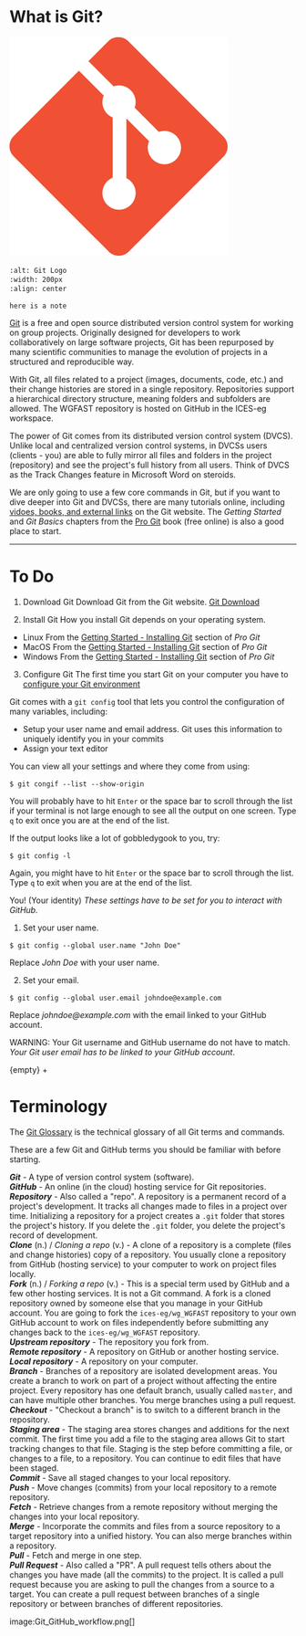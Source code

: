 # What is Git?
![Git](images/Git-Icon-1788C.png)
  

```{image} images/Git-Icon-1788C.png
:alt: Git Logo
:width: 200px
:align: center
```

```{note}
here is a note
```

[Git](https://git-scm.com/) is a free and open source distributed version control system for working on group projects. Originally designed for developers to work collaboratively on large software projects, Git has been repurposed by many scientific communities to manage the evolution of projects in a structured and reproducible way.

With Git, all files related to a project (images, documents, code, etc.) and their change histories are stored in a single repository. Repositories support a hierarchical directory structure, meaning folders and subfolders are allowed. The WGFAST repository is hosted on GitHub in the ICES-eg workspace.

The power of Git comes from its distributed version control system (DVCS). Unlike local and centralized version control systems, in DVCSs users (clients - you) are able to fully mirror all files and folders in the project (repository) and see the project's full history from all users. Think of DVCS as the Track Changes feature in Microsoft Word on steroids.

We are only going to use a few core commands in Git, but if you want to dive deeper into Git and DVCSs, there are many tutorials online, including [vidoes, books, and external links](https://git-scm.com/doc) on the Git website. The _Getting Started_ and _Git Basics_ chapters from the [Pro Git](https://git-scm.com/book/en/v2) book (free online) is also a good place to start.

---
# To Do
1. Download Git
Download Git from the Git website. [Git Download](https://git-scm.com/downloads)

2. Install Git
How you install Git depends on your operating system.

- Linux
From the [Getting Started - Installing Git](https://git-scm.com/book/en/v2/Getting-Started-Installing-Git) section of _Pro Git_
- MacOS
From the [Getting Started - Installing Git](https://git-scm.com/book/en/v2/Getting-Started-Installing-Git) section of _Pro Git_
- Windows
From the [Getting Started - Installing Git](https://git-scm.com/book/en/v2/Getting-Started-Installing-Git) section of _Pro Git_

3. Configure Git
The first time you start Git on your computer you have to [configure your Git environment](https://git-scm.com/book/en/v2/Getting-Started-First-Time-Git-Setup)

Git comes with a `git config` tool that lets you control the configuration of many variables, including:

- Setup your user name and email address. Git uses this information to uniquely identify you in your commits
- Assign your text editor

You can view all your settings and where they come from using:
```
$ git congif --list --show-origin
```

You will probably have to hit `Enter` or the space bar to scroll through the list if your terminal is not large enough to see all the output on one screen. Type `q` to exit once you are at the end of the list.

If the output looks like a lot of gobbledygook to you, try:
```
$ git config -l
```

Again, you might have to hit `Enter` or the space bar to scroll through the list. Type `q` to exit when you are at the end of the list.


You! (Your identity)
*These settings have to be set for you to interact with GitHub.*

1. Set your user name.

```
$ git config --global user.name "John Doe"
```
Replace _John Doe_ with your user name.  

2. Set your email.
```
$ git config --global user.email johndoe@example.com
```
Replace _johndoe@example.com_ with the email linked to your GitHub account.

WARNING: Your Git username and GitHub username do not have to match. *Your Git user email has to be linked to your GitHub account*.

{empty} +

# Terminology
The [Git Glossary](https://git-scm.com/docs/gitglossary) is the technical glossary of all Git terms and commands.

These are a few Git and GitHub terms you should be familiar with before starting.

***Git*** - A type of version control system (software).  
***GitHub*** - An online (in the cloud) hosting service for Git repositories.  
***Repository*** - Also called a "repo".  A repository is a permanent record of a project's development. It tracks all changes made to files in a project over time. Initializing a repository for a project creates a `.git` folder that stores the project's history. If you delete the `.git` folder, you delete the project's record of development.  
***Clone*** (n.) / *_Cloning a repo_* (v.) - A clone of a repository is a complete (files and change histories) copy of a repository. You usually clone a repository from GitHub (hosting service) to your computer to work on project files locally.  
***Fork*** (n.) / *_Forking a repo_* (v.) - This is a special term used by GitHub and a few other hosting services. It is not a Git command. A fork is a cloned repository owned by someone else that you manage in your GitHub account. You are going to fork the `ices-eg/wg_WGFAST` repository to your own GitHub account to work on files independently before submitting any changes back to the `ices-eg/wg_WGFAST` repository.  
***Upstream repository*** - The repository you fork from.  
***Remote repository*** - A repository on GitHub or another hosting service.  
***Local repository*** - A repository on your computer.  
***Branch*** - Branches of a repository are isolated development areas. You create a branch to work on part of a project without affecting the entire project. Every repository has one default branch, usually called `master`, and can have multiple other branches. You merge branches using a pull request.  
***Checkout*** - "Checkout a branch" is to switch to a different branch in the repository.  
***Staging area*** - The staging area stores changes and additions for the next commit. The first time you add a file to the staging area allows Git to start tracking changes to that file. Staging is the step before committing a file, or changes to a file, to a repository. You can continue to edit files that have been staged.  
***Commit*** - Save all staged changes to your local repository.  
***Push*** - Move changes (commits) from your local repository to a remote repository.  
***Fetch*** - Retrieve changes from a remote repository without merging the changes into your local repository.  
***Merge*** - Incorporate the commits and files from a source repository to a target repository into a unified history. You can also merge branches within a repository.  
***Pull*** - Fetch and merge in one step.  
***Pull Request*** - Also called a "PR". A pull request tells others about the changes you have made (all the commits) to the project. It is called a pull request because you are asking to pull the changes from a source to a target. You can create a pull request between branches of a single repository or between branches of different repositories.  


image:Git_GitHub_workflow.png[]
